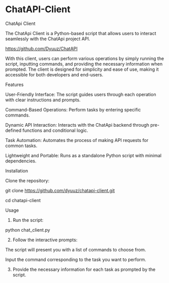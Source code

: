 # ChatAPI-Client

ChatApi Client

The ChatApi Client is a Python-based script that allows users to interact seamlessly with the ChatApi project API.

https://github.com/Dyuuz/ChatAPI

With this client, users can perform various operations by simply running the script, inputting commands, and providing the necessary information when prompted. The client is designed for simplicity and ease of use, making it accessible for both developers and end-users.

Features

User-Friendly Interface: The script guides users through each operation with clear instructions and prompts.

Command-Based Operations: Perform tasks by entering specific commands.

Dynamic API Interaction: Interacts with the ChatApi backend through pre-defined functions and conditional logic.

Task Automation: Automates the process of making API requests for common tasks.

Lightweight and Portable: Runs as a standalone Python script with minimal dependencies.

Installation

Clone the repository:

git clone https://github.com/dyuuz/chatapi-client.git

cd chatapi-client


Usage

1. Run the script:

python chat_client.py


2. Follow the interactive prompts:

The script will present you with a list of commands to choose from.

Input the command corresponding to the task you want to perform.



3. Provide the necessary information for each task as prompted by the script.

